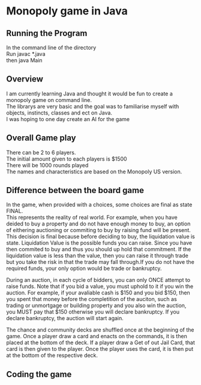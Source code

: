 
# Monopoly game in Java

## Running the Program
In the command line of the directory\
Run javac *.java\
then java Main


## Overview 

I am currently learning Java and thought it would be fun to create a monopoly game on command line.\
The librarys are very basic and the goal was to familiarise myself with objects, instincts, classes and ect on Java. \
I was hoping to one day create an AI for the game

## Overall Game play

There can be 2 to 6 players. \
The initial amount given to each players is $1500\
There will be 1000 rounds played\
The names and characteristics are based on the Monopoly US version. 

## Difference between the board game

In the game, when provided with a choices, some choices are final as state FINAL.\
This represents the reality of real world. For example, when you have deided to buy a property and do not have enough money to buy, an option of eithering auctioning or commiting to buy by raising fund will be present. This decision is final because before deciding to buy, the liquidation value is state.
Liquidation Value is the possible funds you can raise. Since you have then commited to buy and thus you should up hold that commitment. If the liquidation value is less than the value, then you can raise it through trade but you take the risk in that the trade may fall through.If you do not have the required funds, your only option would be trade or bankruptcy.  

During an auction, in each cycle of bidders, you can only ONCE attempt to raise funds. Note that if you bid a value, you must uphold to it if you win the auction. For example, if your avaliable cash is $150 and you bid $150, then you spent that money before the completition of the auciton, such as trading or unmortgage or building property and you also win the auction, you MUST pay that $150 otherwise you will declare bankruptcy. If you declare bankruptcy, the auction will start again.

The chance and community decks are shuffled once at the beginning of the game. Once a player draw a card and enacts on the commands, it is then placed at the bottom of the deck. If a player draw a Get of out Jail Card, that card is then given to the player. Once the player uses the card, it is then put at the bottom of the respective deck.

## Coding the game






